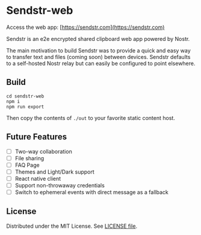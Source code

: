 # Sendstr-web

Access the web app: [https://sendstr.com](https://sendstr.com)

Sendstr is an e2e encrypted shared clipboard web app powered by Nostr.

The main motivation to build Sendstr was to provide a quick and easy way to transfer text and files (coming soon) between devices. Sendstr defaults to a self-hosted Nostr relay but can easily be configured to point elsewhere.

## Build
```
cd sendstr-web
npm i
npm run export
```

Then copy the contents of `./out` to your favorite static content host.

## Future Features

- [ ] Two-way collaboration
- [ ] File sharing
- [ ] FAQ Page
- [ ] Themes and Light/Dark support
- [ ] React native client
- [ ] Support non-throwaway credentials
- [ ] Switch to ephemeral events with direct message as a fallback

## License

Distributed under the MIT License. See [LICENSE file](LICENSE).